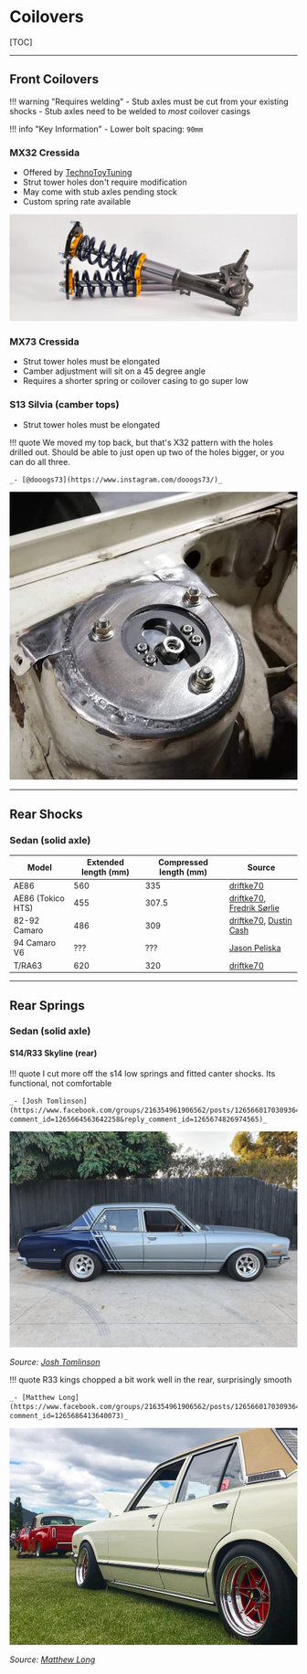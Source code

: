 # Coilovers

[TOC]

---

## Front Coilovers

!!! warning "Requires welding"
    - Stub axles must be cut from your existing shocks
    - Stub axles need to be welded to _most_ coilover casings

!!! info "Key Information"
    - Lower bolt spacing: `90mm`

###  MX32 Cressida

- Offered by [TechnoToyTuning](https://technotoytuning.com/toyota/mx32/front-coilover-conversion-mx32-cressida)
- Strut tower holes don't require modification
- May come with stub axles pending stock
- Custom spring rate available

![TechnoToyTuning MX32 Cressida coilovers](./img/front-coilovers-t3-techno-toy-tuning.jpg)

### MX73 Cressida

- Strut tower holes must be elongated
- Camber adjustment will sit on a 45 degree angle
- Requires a shorter spring or coilover casing to go super low

### S13 Silvia (camber tops)

- Strut tower holes must be elongated

!!! quote
    We moved my top back, but that's X32 pattern with the holes drilled out. Should be able to just open up two of the holes bigger, or you can do all three.

    _- [@dooogs73](https://www.instagram.com/dooogs73/)_

![MX32 Cressida S13 Silvia camber tops](./img/front-coilovers-s13.jpg)

---

## Rear Shocks

### Sedan (solid axle)

| Model | Extended length (mm) | Compressed length (mm) | Source |
| --- | --- | --- | --- |
| AE86 | 560 | 335 | [driftke70](http://www.ae86drivingclub.com.au/forums/archive/index.php/t-1115.html) |
| AE86 (Tokico HTS) | 455 | 307.5 | [driftke70](http://www.ae86drivingclub.com.au/forums/archive/index.php/t-1115.html), [Fredrik Sørlie](https://www.facebook.com/groups/216354961906562/posts/1183357231872992/?comment_id=1183359665206082) |
| 82-92 Camaro | 486 | 309 | [driftke70](http://www.ae86drivingclub.com.au/forums/archive/index.php/t-1115.html), [Dustin Cash](https://www.facebook.com/groups/216354961906562/posts/1419203754955004/) |
| 94 Camaro V6 | ??? | ??? | [Jason Peliska](https://www.facebook.com/groups/216354961906562/posts/1419203754955004?comment_id=1419210288287684)
| T/RA63 | 620 | 320 | [driftke70](http://www.ae86drivingclub.com.au/forums/archive/index.php/t-1115.html) |

---

## Rear Springs

### Sedan (solid axle)

#### S14/R33 Skyline (rear)

!!! quote
    I cut more off the s14 low springs and fitted canter shocks. Its functional, not comfortable

    _- [Josh Tomlinson](https://www.facebook.com/groups/216354961906562/posts/1265660170309364?comment_id=1265664563642258&reply_comment_id=1265674826974565)_

![R33/S14 Skyline rear springs on MX32 Cressida](./img/rear-springs-r33-s14-josh-tomlinson.jpg)

_Source: [Josh Tomlinson](https://www.facebook.com/groups/216354961906562/posts/1265660170309364?comment_id=1265664563642258&reply_comment_id=1265674826974565)_

!!! quote
    R33 kings chopped a bit work well in the rear, surprisingly smooth

    _- [Matthew Long](https://www.facebook.com/groups/216354961906562/posts/1265660170309364/?comment_id=1265686413640073)_

![R33 Skyline rear springs on MX32 Cressida](./img/rear-springs-r33-matthew-long.jpg)

_Source: [Matthew Long](https://www.facebook.com/groups/216354961906562/posts/1023936224481761?comment_id=1023948557813861)_

